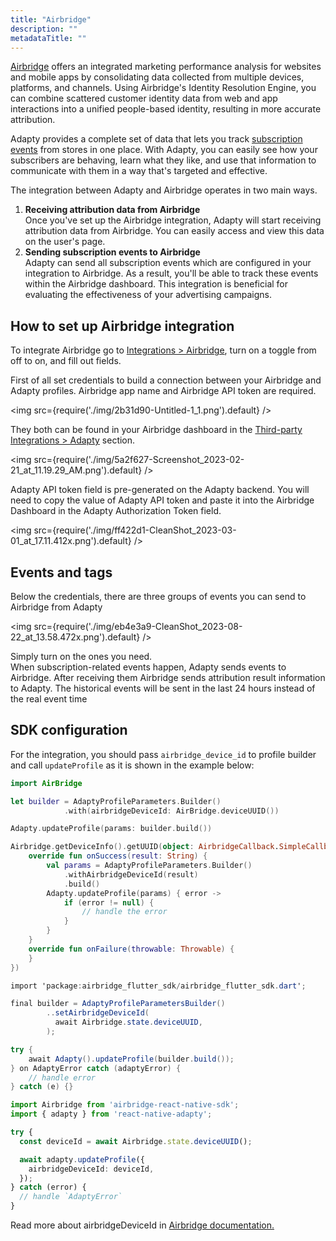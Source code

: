 ```yaml
---
title: "Airbridge"
description: ""
metadataTitle: ""
---
```


[Airbridge](https://www.airbridge.io/) offers an integrated marketing performance analysis for websites and mobile apps by consolidating data collected from multiple devices, platforms, and channels. Using Airbridge's Identity Resolution Engine, you can combine scattered customer identity data from web and app interactions into a unified people-based identity, resulting in more accurate attribution.

Adapty provides a complete set of data that lets you track [subscription events](https://docs.adapty.io/docs/events) from stores in one place. With Adapty, you can easily see how your subscribers are behaving, learn what they like, and use that information to communicate with them in a way that's targeted and effective. 

The integration between Adapty and Airbridge operates in two main ways.

1. **Receiving attribution data from Airbridge**  
   Once you've set up the Airbridge integration, Adapty will start receiving attribution data from Airbridge. You can easily access and view this data on the user's page.
2. **Sending subscription events to Airbridge**  
   Adapty can send all subscription events which are configured in your integration to Airbridge. As a result, you'll be able to track these events within the Airbridge dashboard. This integration is beneficial for evaluating the effectiveness of your advertising campaigns.

## How to set up Airbridge integration

To integrate Airbridge go to [Integrations > Airbridge](https://app.adapty.io/integrations/airbridge), turn on a toggle from off to on, and fill out fields.

First of all set credentials to build a connection between your Airbridge and Adapty profiles. Airbridge app name and Airbridge API token are required. 


<img
  src={require('./img/2b31d90-Untitled-1_1.png').default}
/>





They both can be found in your Airbridge dashboard in the [Third-party Integrations > Adapty](https://app.airbridge.io/app/testad/integrations/third-party/adapty) section. 


<img
  src={require('./img/5a2f627-Screenshot_2023-02-21_at_11.19.29_AM.png').default}
/>





Adapty API token field is pre-generated on the Adapty backend. You will need to copy the value of Adapty API token and paste it into the Airbridge Dashboard in the Adapty Authorization Token field.


<img
  src={require('./img/ff422d1-CleanShot_2023-03-01_at_17.11.412x.png').default}
/>





## Events and tags

Below the credentials, there are three groups of events you can send to Airbridge from Adapty


<img
  src={require('./img/eb4e3a9-CleanShot_2023-08-22_at_13.58.472x.png').default}
/>





Simply turn on the ones you need.  
When subscription-related events happen, Adapty sends events to Airbridge. After receiving them Airbridge sends attribution result information to Adapty. The historical events will be sent in the last 24 hours instead of the real event time

## SDK configuration

For the integration, you should pass `airbridge_device_id` to profile builder and call `updateProfile` as it is shown in the example below: 

```swift title="iOS (Swift)"
import AirBridge

let builder = AdaptyProfileParameters.Builder()
            .with(airbridgeDeviceId: AirBridge.deviceUUID())

Adapty.updateProfile(params: builder.build())
```
```kotlin title="Android (Kotlin)"
Airbridge.getDeviceInfo().getUUID(object: AirbridgeCallback.SimpleCallback<String>() {
    override fun onSuccess(result: String) {
        val params = AdaptyProfileParameters.Builder()
            .withAirbridgeDeviceId(result)
            .build()
        Adapty.updateProfile(params) { error ->
            if (error != null) {
                // handle the error
            }
        }
    }
    override fun onFailure(throwable: Throwable) {
    }
})
```
```csharp title="Flutter (Dart)"
import 'package:airbridge_flutter_sdk/airbridge_flutter_sdk.dart';

final builder = AdaptyProfileParametersBuilder()
        ..setAirbridgeDeviceId(
          await Airbridge.state.deviceUUID,
        );

try {
    await Adapty().updateProfile(builder.build());
} on AdaptyError catch (adaptyError) {
    // handle error
} catch (e) {}
```
```typescript title="React Native (TS)"
import Airbridge from 'airbridge-react-native-sdk';
import { adapty } from 'react-native-adapty';

try {
  const deviceId = await Airbridge.state.deviceUUID();

  await adapty.updateProfile({
    airbridgeDeviceId: deviceId,
  });
} catch (error) {
  // handle `AdaptyError`
}
```

Read more about airbridgeDeviceId in [Airbridge documentation.](https://developers.airbridge.io/v1.1-en/docs/airbridge-device-id)